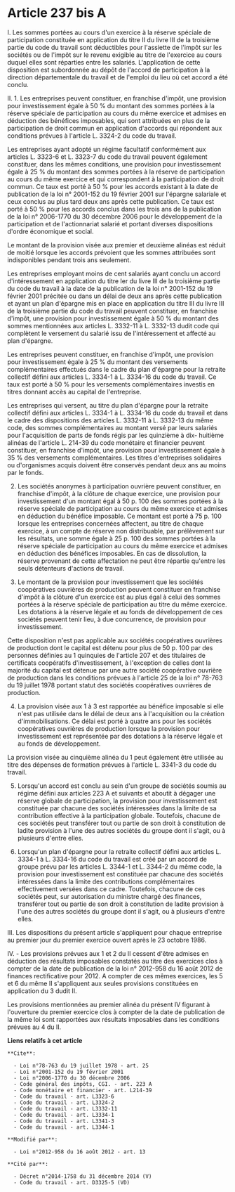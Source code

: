 # Article 237 bis A

I. Les sommes portées au cours d'un exercice à la réserve spéciale de participation constituée en application du titre II du
livre III de la troisième partie du code du travail sont déductibles pour l'assiette de l'impôt sur les sociétés ou de
l'impôt sur le revenu exigible au titre de l'exercice au cours duquel elles sont réparties entre les salariés. L'application
de cette disposition est subordonnée au dépôt de l'accord de participation à la direction départementale du travail et de
l'emploi du lieu où cet accord a été conclu. 

II. 1. Les entreprises peuvent constituer, en franchise d'impôt, une provision pour investissement égale à 50 % du montant
des sommes portées à la réserve spéciale de participation au cours du même exercice et admises en déduction des bénéfices
imposables, qui sont attribuées en plus de la participation de droit commun en application d'accords qui répondent aux
conditions prévues à l'article L. 3324-2 du code du travail. 

Les entreprises ayant adopté un régime facultatif conformément aux articles L. 3323-6 et L. 3323-7 du code du travail peuvent
également constituer, dans les mêmes conditions, une provision pour investissement égale à 25 % du montant des sommes portées
à la réserve de participation au cours du même exercice et qui correspondent à la participation de droit commun. Ce taux est
porté à 50 % pour les accords existant à la date de publication de la loi n° 2001-152 du 19 février 2001 sur l'épargne
salariale et ceux conclus au plus tard deux ans après cette publication. Ce taux est porté à 50 % pour les accords conclus
dans les trois ans de la publication de la loi n° 2006-1770 du 30 décembre 2006 pour le développement de la participation et
de l'actionnariat salarié et portant diverses dispositions d'ordre économique et social. 

Le montant de la provision visée aux premier et deuxième alinéas est réduit de moitié lorsque les accords prévoient que les
sommes attribuées sont indisponibles pendant trois ans seulement. 

Les entreprises employant moins de cent salariés ayant conclu un accord d'intéressement en application du titre Ier du livre
III de la troisième partie du code du travail à la date de la publication de la loi n° 2001-152 du 19 février 2001 précitée
ou dans un délai de deux ans après cette publication et ayant un plan d'épargne mis en place en application du titre III du
livre III de la troisième partie du code du travail peuvent constituer, en franchise d'impôt, une provision pour
investissement égale à 50 % du montant des sommes mentionnées aux articles L. 3332-11 à L. 3332-13 dudit code qui complètent
le versement du salarié issu de l'intéressement et affecté au plan d'épargne. 

Les entreprises peuvent constituer, en franchise d'impôt, une provision pour investissement égale à 25 % du montant des
versements complémentaires effectués dans le cadre du plan d'épargne pour la retraite collectif défini aux articles L. 3334-1
à L. 3334-16 du code du travail. Ce taux est porté à 50 % pour les versements complémentaires investis en titres donnant
accès au capital de l'entreprise. 

Les entreprises qui versent, au titre du plan d'épargne pour la retraite collectif défini aux articles L. 3334-1 à L. 3334-16
du code du travail et dans le cadre des dispositions des articles L. 3332-11 à L. 3332-13 du même code, des sommes
complémentaires au montant versé par leurs salariés pour l'acquisition de parts de fonds régis par les quinzième à dix-
huitième alinéas de l'article L. 214-39 du code monétaire et financier peuvent constituer, en franchise d'impôt, une
provision pour investissement égale à 35 % des versements complémentaires. Les titres d'entreprises solidaires ou
d'organismes acquis doivent être conservés pendant deux ans au moins par le fonds. 

2. Les sociétés anonymes à participation ouvrière peuvent constituer, en franchise d'impôt, à la clôture de chaque exercice,
une provision pour investissement d'un montant égal à 50 p. 100 des sommes portées à la réserve spéciale de participation au
cours du même exercice et admises en déduction du bénéfice imposable. Ce montant est porté à 75 p. 100 lorsque les
entreprises concernées affectent, au titre de chaque exercice, à un compte de réserve non distribuable, par prélèvement sur
les résultats, une somme égale à 25 p. 100 des sommes portées à la réserve spéciale de participation au cours du même
exercice et admises en déduction des bénéfices imposables. En cas de dissolution, la réserve provenant de cette affectation
ne peut être répartie qu'entre les seuls détenteurs d'actions de travail. 

3. Le montant de la provision pour investissement que les sociétés coopératives ouvrières de production peuvent constituer en
franchise d'impôt à la clôture d'un exercice est au plus égal à celui des sommes portées à la réserve spéciale de
participation au titre du même exercice. Les dotations à la réserve légale et au fonds de développement de ces sociétés
peuvent tenir lieu, à due concurrence, de provision pour investissement. 

Cette disposition n'est pas applicable aux sociétés coopératives ouvrières de production dont le capital est détenu pour plus
de 50 p. 100 par des personnes définies au 1 quinquies de l'article 207 et des titulaires de certificats coopératifs
d'investissement, à l'exception de celles dont la majorité du capital est détenue par une autre société coopérative ouvrière
de production dans les conditions prévues à l'article 25 de la loi n° 78-763 du 19 juillet 1978 portant statut des sociétés
coopératives ouvrières de production. 

4. La provision visée aux 1 à 3 est rapportée au bénéfice imposable si elle n'est pas utilisée dans le délai de deux ans à
l'acquisition ou la création d'immobilisations. Ce délai est porté à quatre ans pour les sociétés coopératives ouvrières de
production lorsque la provision pour investissement est représentée par des dotations à la réserve légale et au fonds de
développement. 

La provision visée au cinquième alinéa du 1 peut également être utilisée au titre des dépenses de formation prévues à
l'article L. 3341-3 du code du travail. 

5. Lorsqu'un accord est conclu au sein d'un groupe de sociétés soumis au régime défini aux articles 223 A et suivants et
aboutit à dégager une réserve globale de participation, la provision pour investissement est constituée par chacune des
sociétés intéressées dans la limite de sa contribution effective à la participation globale. Toutefois, chacune de ces
sociétés peut transférer tout ou partie de son droit à constitution de ladite provision à l'une des autres sociétés du groupe
dont il s'agit, ou à plusieurs d'entre elles. 

6. Lorsqu'un plan d'épargne pour la retraite collectif défini aux articles L. 3334-1 à L. 3334-16 du code du travail est créé
par un accord de groupe prévu par les articles L. 3344-1 et L. 3344-2 du même code, la provision pour investissement est
constituée par chacune des sociétés intéressées dans la limite des contributions complémentaires effectivement versées dans
ce cadre. Toutefois, chacune de ces sociétés peut, sur autorisation du ministre chargé des finances, transférer tout ou
partie de son droit à constitution de ladite provision à l'une des autres sociétés du groupe dont il s'agit, ou à plusieurs
d'entre elles. 

III. Les dispositions du présent article s'appliquent pour chaque entreprise au premier jour du premier exercice ouvert après
le 23 octobre 1986.

IV. - Les provisions prévues aux 1 et 2 du II cessent d'être admises en déduction des résultats imposables constatés au titre
des exercices clos à compter de la date de publication de la loi n° 2012-958 du 16 août 2012 de finances rectificative pour
2012. A compter de ces mêmes exercices, les 5 et 6 du même II s'appliquent aux seules provisions constituées en application
du 3 dudit II. 

Les provisions mentionnées au premier alinéa du présent IV figurant à l'ouverture du premier exercice clos à compter de la
date de publication de la même loi sont rapportées aux résultats imposables dans les conditions prévues au 4 du II.

**Liens relatifs à cet article**

	**Cite**:

	  - Loi n°78-763 du 19 juillet 1978 - art. 25
	  - Loi n°2001-152 du 19 février 2001
	  - Loi n°2006-1770 du 30 décembre 2006
	  - Code général des impôts, CGI. - art. 223 A
	  - Code monétaire et financier - art. L214-39
	  - Code du travail - art. L3323-6
	  - Code du travail - art. L3324-2
	  - Code du travail - art. L3332-11
	  - Code du travail - art. L3334-1
	  - Code du travail - art. L3341-3
	  - Code du travail - art. L3344-1

	**Modifié par**:

	  - Loi n°2012-958 du 16 août 2012 - art. 13

	**Cité par**:

	  - Décret n°2014-1758 du 31 décembre 2014 (V)
	  - Code du travail - art. D3325-5 (VD)

